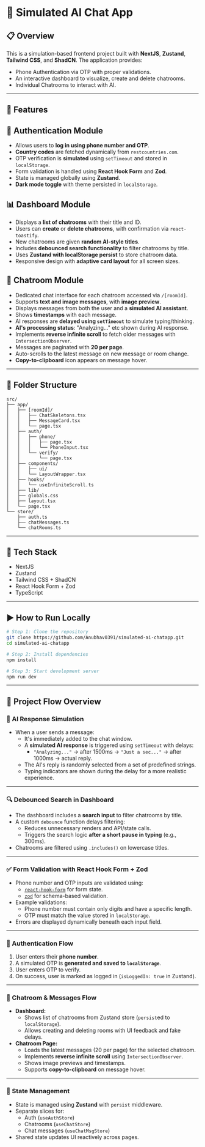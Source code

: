# 🤖 Simulated AI Chat App 

## 📋 Overview

This is a simulation-based frontend project built with **NextJS**, **Zustand**, **Tailwind CSS**, and **ShadCN**. The application provides:

- Phone Authentication via OTP with proper validations.
- An interactive dashboard to visualize, create and delete chatrooms.
- Individual Chatrooms to interact with AI.

---

## 🚀 Features

## 🔐 Authentication Module

- Allows users to **log in using phone number and OTP**.
- **Country codes** are fetched dynamically from `restcountries.com`.
- OTP verification is **simulated** using `setTimeout` and stored in `localStorage`.
- Form validation is handled using **React Hook Form** and **Zod**.
- State is managed globally using **Zustand**.
- **Dark mode toggle** with theme persisted in `localStorage`.

## 📊 Dashboard Module

- Displays a **list of chatrooms** with their title and ID.
- Users can **create** or **delete chatrooms**, with confirmation via `react-toastify`.
- New chatrooms are given **random AI-style titles**.
- Includes **debounced search functionality** to filter chatrooms by title.
- Uses **Zustand with localStorage persist** to store chatroom data.
- Responsive design with **adaptive card layout** for all screen sizes.

## 💬 Chatroom Module

- Dedicated chat interface for each chatroom accessed via `/[roomId]`.
- Supports **text and image messages**, with **image preview**.
- Displays messages from both the user and a **simulated AI assistant**.
- Shows **timestamps** with each message.
- AI responses are **delayed using `setTimeout`** to simulate typing/thinking.
- **AI's processing status**: "Analyzing..." etc shown during AI response.
- Implements **reverse infinite scroll** to fetch older messages with `IntersectionObserver`.
- Messages are paginated with **20 per page**.
- Auto-scrolls to the latest message on new message or room change.
- **Copy-to-clipboard** icon appears on message hover.

---

## 🧱 Folder Structure

```
src/
├── app/
│   ├── [roomId]/
│   │   ├── ChatSkeletons.tsx
│   │   ├── MessageCard.tsx
│   │   └── page.tsx
│   ├── auth/
│   │   ├── phone/
│   │   │   ├── page.tsx
│   │   │   └── PhoneInput.tsx
│   │   └── verify/
│   │       └── page.tsx
│   ├── components/
│   │   ├── ui/
│   │   └── LayoutWrapper.tsx
│   ├── hooks/
│   │   └── useInfiniteScroll.ts
│   ├── lib/
│   ├── globals.css
│   ├── layout.tsx
│   └── page.tsx
└── store/
    ├── auth.ts
    ├── chatMessages.ts
    └── chatRooms.ts
```


---

## 🧪 Tech Stack

- NextJS
- Zustand
- Tailwind CSS + ShadCN
- React Hook Form + Zod
- TypeScript

---

## ▶️ How to Run Locally

```bash
# Step 1: Clone the repository
git clone https://github.com/Anubhav0391/simulated-ai-chatapp.git
cd simulated-ai-chatapp

# Step 2: Install dependencies
npm install

# Step 3: Start development server
npm run dev
```
---

## 🔄 Project Flow Overview

### 🧠 AI Response Simulation
- When a user sends a message:
  - It's immediately added to the chat window.
  - A **simulated AI response** is triggered using `setTimeout` with delays:
    - `"Analyzing..."` → after 1500ms → `"Just a sec..."` → after 1000ms → actual reply.
  - The AI's reply is randomly selected from a set of predefined strings.
  - Typing indicators are shown during the delay for a more realistic experience.

---

### 🔍 Debounced Search in Dashboard
- The dashboard includes a **search input** to filter chatrooms by title.
- A custom `debounce` function delays filtering:
  - Reduces unnecessary renders and API/state calls.
  - Triggers the search logic **after a short pause in typing** (e.g., 300ms).
- Chatrooms are filtered using `.includes()` on lowercase titles.

---

### ✅ Form Validation with React Hook Form + Zod
- Phone number and OTP inputs are validated using:
  - [`react-hook-form`](https://react-hook-form.com/) for form state.
  - [`zod`](https://github.com/colinhacks/zod) for schema-based validation.
- Example validations:
  - Phone number must contain only digits and have a specific length.
  - OTP must match the value stored in `localStorage`.
- Errors are displayed dynamically beneath each input field.

---

### 🔐 Authentication Flow
1. User enters their **phone number**.
2. A simulated OTP is **generated and saved to `localStorage`**.
3. User enters OTP to verify.
4. On success, user is marked as logged in (`isLoggedIn: true` in Zustand).

---

### 💬 Chatroom & Messages Flow
- **Dashboard:**
  - Shows list of chatrooms from Zustand store (`persist`ed to `localStorage`).
  - Allows creating and deleting rooms with UI feedback and fake delays.
- **Chatroom Page:**
  - Loads the latest messages (20 per page) for the selected chatroom.
  - Implements **reverse infinite scroll** using `IntersectionObserver`.
  - Shows image previews and timestamps.
  - Supports **copy-to-clipboard** on message hover.

---

### 🧠 State Management
- State is managed using **Zustand** with `persist` middleware.
- Separate slices for:
  - Auth (`useAuthStore`)
  - Chatrooms (`useChatStore`)
  - Chat messages (`useChatMsgStore`)
- Shared state updates UI reactively across pages.


